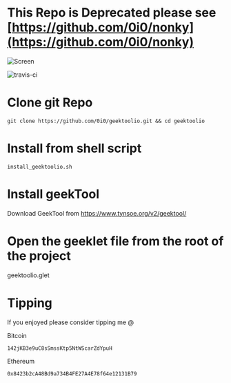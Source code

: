 # This Repo is Deprecated please see [https://github.com/0i0/nonky](https://github.com/0i0/nonky)

![Screen](https://i.imgur.com/XROoRU4.png)

![travis-ci](https://api.travis-ci.org/0i0/geektoolio.svg?branch=master)

# Clone git Repo

    git clone https://github.com/0i0/geektoolio.git && cd geektoolio

# Install from shell script

	install_geektoolio.sh

# Install geekTool

Download GeekTool from https://www.tynsoe.org/v2/geektool/

# Open the geeklet file from the root of the project

geektoolio.glet

# Tipping

If you enjoyed please consider tipping me @

Bitcoin 
	
	142jKB3e9uC8sSmssKtp5NtWScarZdYpuH

Ethereum

	​0x8423b2cA48Bd9a734B4FE27A4E78f64e12131B79​
